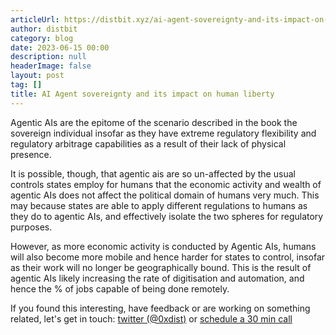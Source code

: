 ```yaml
---
articleUrl: https://distbit.xyz/ai-agent-sovereignty-and-its-impact-on-human-liberty
author: distbit
category: blog
date: 2023-06-15 00:00
description: null
headerImage: false
layout: post
tag: []
title: AI Agent sovereignty and its impact on human liberty
---
```



 

Agentic AIs are the epitome of the scenario described in the book the sovereign individual insofar as they have extreme regulatory flexibility and regulatory arbitrage capabilities as a result of their lack of physical presence.   

It is possible, though, that agentic ais are so un-affected by the usual controls states employ for humans that the economic activity and wealth of agentic AIs does not affect the political domain of humans very much. This may because states are able to apply different regulations to humans as they do to agentic AIs, and effectively isolate the two spheres for regulatory purposes.  

However, as more economic activity is conducted by Agentic AIs, humans will also become more mobile and hence harder for states to control, insofar as their work will no longer be geographically bound. This is the result of agentic AIs likely increasing the rate of digitisation and automation, and hence the % of jobs capable of being done remotely.  

If you found this interesting, have feedback or are working on something related, let's get in touch: [twitter (@0xdist)](https://twitter.com/0xdist) or [schedule a 30 min call](https://cal.com/distbit/30min)